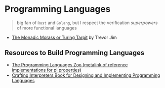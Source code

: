 # Programming Languages
> big fan of `Rust` and `Golang`, but I respect the  verification *superpowers* of more functional languages

* [The Monadic Morass or Turing Tarpit](http://trevorjim.com/the-monadic-morass/) by Trevor Jim

## Resources to Build Programming Languages
* [The Programming Languages Zoo (metalink of reference implementations for pl properties)](http://plzoo.andrej.com/)
* [Crafting Interpreters Book for Designing and Implementing Programming Languages](http://www.craftinginterpreters.com/introduction.html)